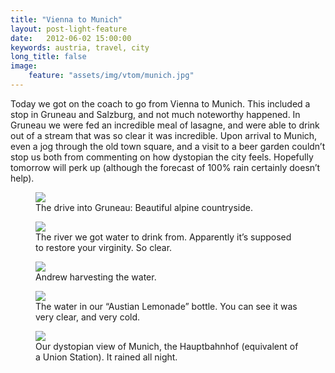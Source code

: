 ```yaml
---
title: "Vienna to Munich"
layout: post-light-feature
date:   2012-06-02 15:00:00
keywords: austria, travel, city
long_title: false
image:
    feature: "assets/img/vtom/munich.jpg"
---
```


Today we got on the coach to go from Vienna to Munich.  This included a stop in
Gruneau and Salzburg, and not much noteworthy happened.  In Gruneau we were fed
an incredible meal of lasagne, and were able to drink out of a stream that was
so clear it was incredible.  Upon arrival to Munich, even a jog through the old
town square, and a visit to a beer garden couldn’t stop us both from commenting
on how dystopian the city feels.  Hopefully tomorrow will perk up (although the
forecast of 100% rain certainly doesn’t help).

<figure>
    <img src="{{ site.baseurl }}/assets/img/vtom/guneau_countryside.jpg">
    <figcaption>The drive into Gruneau: Beautiful alpine countryside.</figcaption>
</figure>

<figure>
    <img src="{{ site.baseurl }}/assets/img/vtom/gruneau_river.jpg">
    <figcaption>The river we got water to drink from. Apparently it’s supposed
    to restore your virginity. So clear.</figcaption>
</figure>

<figure>
    <img src="{{ site.baseurl }}/assets/img/vtom/gruneau_water.jpg">
    <figcaption>Andrew harvesting the water.</figcaption>
</figure>

<figure>
    <img src="{{ site.baseurl }}/assets/img/vtom/gruneau_almundudler.jpg">
    <figcaption>The water in our “Austian Lemonade” bottle. You can see it was
    very clear, and very cold.</figcaption>
</figure>

<figure>
    <img src="{{ site.baseurl }}/assets/img/vtom/munich.jpg">
    <figcaption>Our dystopian view of Munich, the Hauptbahnhof (equivalent of a
    Union Station). It rained all night.</figcaption>
</figure>
